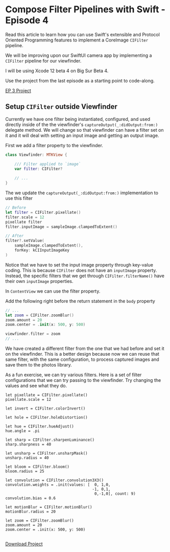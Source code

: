 # Compose Filter Pipelines with Swift - Episode 4

<!-- statement of empowerment -->
Read this article to learn how you can use Swift's extensible and Protocol Oriented Programming features to implement a CoreImage `CIFilter` pipeline.

<!-- status update -->
We will be improving upon our SwiftUI camera app by implementing a `CIFilter` pipeline for our viewfinder.

<!-- tool and environment version -->
I will be using Xcode 12 beta 4 on Big Sur Beta 4.

<!-- call to action -->
Use the project from the last episode as a starting point to code-along.

<!-- material download -->
[EP 3 Project](https://github.com/ianleon/BlogCam/tree/Ep3)

## Setup `CIFilter` outside Viewfinder

Currently we have one filter being instantiated, configured, and used directly inside of the the viewfinder's  `captureOutput(_:didOutput:from:)` delegate method. We will change so that viewfinder can have a filter set on it and it will deal with setting an input image and getting an output image.

First we add a filter property to the viewfinder.

```swift
class Viewfinder: MTKView {

    /// Filter applied to `image`
    var filter: CIFilter?
    
    // ...
}
```


The we update the `captureOutput(_:didOutput:from:)` implementation to use this filter

```swift
// Before
let filter = CIFilter.pixellate()
filter.scale = 12
pixellate filter
filter.inputImage = sampleImage.clampedToExtent()

// After
filter?.setValue(
    sampleImage.clampedToExtent(),
    forKey: kCIInputImageKey
)

```

Notice that we have to set the input image property through key-value coding. This is because `CIFilter` does not have an `inputImage` property. Instead, the specific filters that we get through `CIFilter.filterName()` have their own `inputImage` properties.

In `ContentView` we can use the filter property.

Add the following right before the return statement in the `body` property

```swift
// ...
let zoom = CIFilter.zoomBlur()
zoom.amount = 20
zoom.center = .init(x: 500, y: 500)

viewfinder.filter = zoom
// ...
```

We have created a different filter from the one that we had before and set it on the viewfinder. This is a better design because now we can reuse that same filter, with the same configuration, to process captured images and save them to the photos library.

As a fun exercise, we can try various filters. Here is a set of filter configurations that we can try passing to the viewfinder. Try changing the values and see what they do.

```
let pixellate = CIFilter.pixellate()
pixellate.scale = 12

let invert = CIFilter.colorInvert()

let hole = CIFilter.holeDistortion()

let hue = CIFilter.hueAdjust()
hue.angle = .pi

let sharp = CIFilter.sharpenLuminance()
sharp.sharpness = 40

let unsharp = CIFilter.unsharpMask()
unsharp.radius = 40
        
let bloom = CIFilter.bloom()
bloom.radius = 25

let convolution = CIFilter.convolution3X3()
convolution.weights = .init(values: [  0, 1,0,
                                      -1, 0,1,
                                       0,-1,0], count: 9)
convolution.bias = 0.6

let motionBlur = CIFilter.motionBlur()
motionBlur.radius = 20

let zoom = CIFilter.zoomBlur()
zoom.amount = 20
zoom.center = .init(x: 500, y: 500)
```

## 

[Download Project](https://github.com/ianleon/BlogCam/tree/Ep4)
